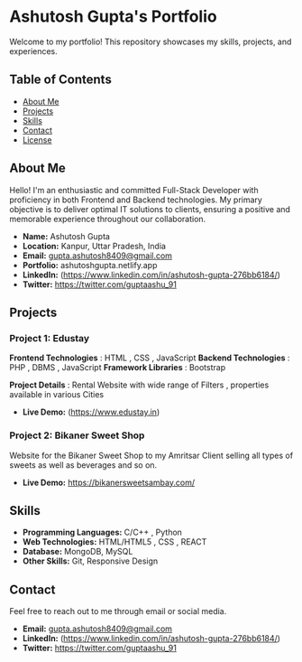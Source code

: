 # Ashutosh Gupta's Portfolio

Welcome to my portfolio! This repository showcases my skills, projects, and experiences.

## Table of Contents

- [About Me](#about-me)
- [Projects](#projects)
- [Skills](#skills)
- [Contact](#contact)
- [License](#license)

## About Me

Hello! I'm an enthusiastic and committed Full-Stack Developer with proficiency in both Frontend and Backend technologies. My primary objective is to deliver optimal IT solutions to clients, ensuring a positive and memorable experience throughout our collaboration.

- **Name:** Ashutosh Gupta
- **Location:** Kanpur, Uttar Pradesh, India
- **Email:** gupta.ashutosh8409@gmail.com
- **Portfolio:** ashutoshgupta.netlify.app
- **LinkedIn:** (https://www.linkedin.com/in/ashutosh-gupta-276bb6184/)
- **Twitter:** https://twitter.com/guptaashu_91

## Projects

### Project 1: Edustay

**Frontend Technologies** : HTML , CSS , JavaScript
**Backend Technologies** : PHP , DBMS , JavaScript
**Framework Libraries** : Bootstrap

**Project Details** : Rental Website with wide range of Filters ,
properties available in various Cities

- **Live Demo:** (https://www.edustay.in)

### Project 2: Bikaner Sweet Shop

Website for the Bikaner Sweet Shop to my Amritsar Client selling all types of sweets as well as beverages and so on.

- **Live Demo:** https://bikanersweetsambay.com/



## Skills

- **Programming Languages:** C/C++ , Python 
- **Web Technologies:** HTML/HTML5 , CSS , REACT 
- **Database:** MongoDB, MySQL
- **Other Skills:** Git, Responsive Design

## Contact

Feel free to reach out to me through email or social media.

- **Email:** gupta.ashutosh8409@gmail.com
- **LinkedIn:** (https://www.linkedin.com/in/ashutosh-gupta-276bb6184/)
- **Twitter:** https://twitter.com/guptaashu_91
